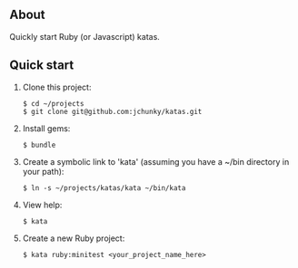 ## About

Quickly start Ruby (or Javascript) katas.

## Quick start

1. Clone this project:

     ```
     $ cd ~/projects
     $ git clone git@github.com:jchunky/katas.git
     ```

2. Install gems:

     ```
     $ bundle
     ```

3. Create a symbolic link to 'kata' (assuming you have a ~/bin directory in your path):

     ```
     $ ln -s ~/projects/katas/kata ~/bin/kata
     ```

4. View help:

     ```
     $ kata
     ```

5. Create a new Ruby project:

     ```
     $ kata ruby:minitest <your_project_name_here>
     ```
